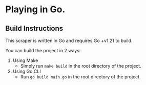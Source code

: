 # Playing in Go.

## Build Instructions

This scraper is written in Go and requires Go +v1.21 to build.

You can build the project in 2 ways:

1. Using Make
   - Simply run `make build` in the root directory of the project.
2. Using Go CLI
   - Run `go build main.go` in the root directory of the project.

